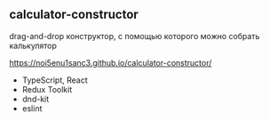 ## calculator-constructor

drag-and-drop конструктор, с помощью которого можно собрать калькулятор

https://noi5enu1sanc3.github.io/calculator-constructor/

- TypeScript, React
- Redux Toolkit
- dnd-kit
- eslint
